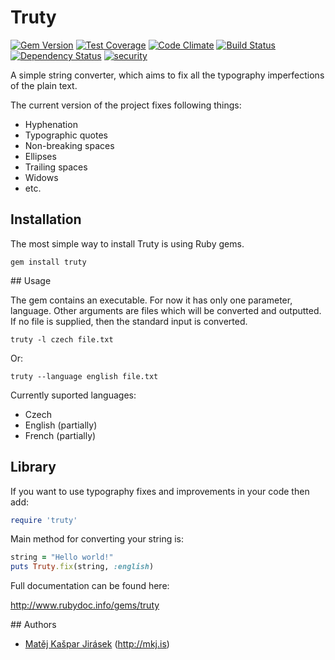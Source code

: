 
# Truty

[![Gem Version](https://badge.fury.io/rb/truty.svg)](http://badge.fury.io/rb/truty)
[![Test Coverage](https://codeclimate.com/github/mkj-is/Truty/badges/coverage.svg)](https://codeclimate.com/github/mkj-is/Truty)
[![Code Climate](https://codeclimate.com/github/mkj-is/Truty/badges/gpa.svg)](https://codeclimate.com/github/mkj-is/Truty)
[![Build Status](https://travis-ci.org/mkj-is/Truty.svg?branch=master)](https://travis-ci.org/mkj-is/Truty)
[![Dependency Status](https://gemnasium.com/mkj-is/Truty.svg)](https://gemnasium.com/mkj-is/Truty)
[![security](https://hakiri.io/github/mkj-is/Truty/master.svg)](https://hakiri.io/github/mkj-is/Truty/master)

A simple string converter, which aims to fix all the typography imperfections of the plain text.

The current version of the project fixes following things:

- Hyphenation
- Typographic quotes
- Non-breaking spaces
- Ellipses
- Trailing spaces
- Widows
- etc.

## Installation

The most simple way to install Truty is using Ruby gems.

```
gem install truty
```

## Usage

The gem contains an executable. For now it has only one parameter, language. Other arguments are files which will be converted and outputted. If no file is supplied, then the standard input is converted.

```
truty -l czech file.txt
```

Or:

```
truty --language english file.txt
```

Currently suported languages:

- Czech
- English (partially)
- French (partially)

## Library

If you want to use typography fixes and improvements in your code then add:

```ruby
require 'truty'
```

Main method for converting your string is:

```ruby
string = "Hello world!"
puts Truty.fix(string, :english)
```

Full documentation can be found here:

http://www.rubydoc.info/gems/truty

## Authors

- [Matěj Kašpar Jirásek](https://github.com/mkj-is) (http://mkj.is)

